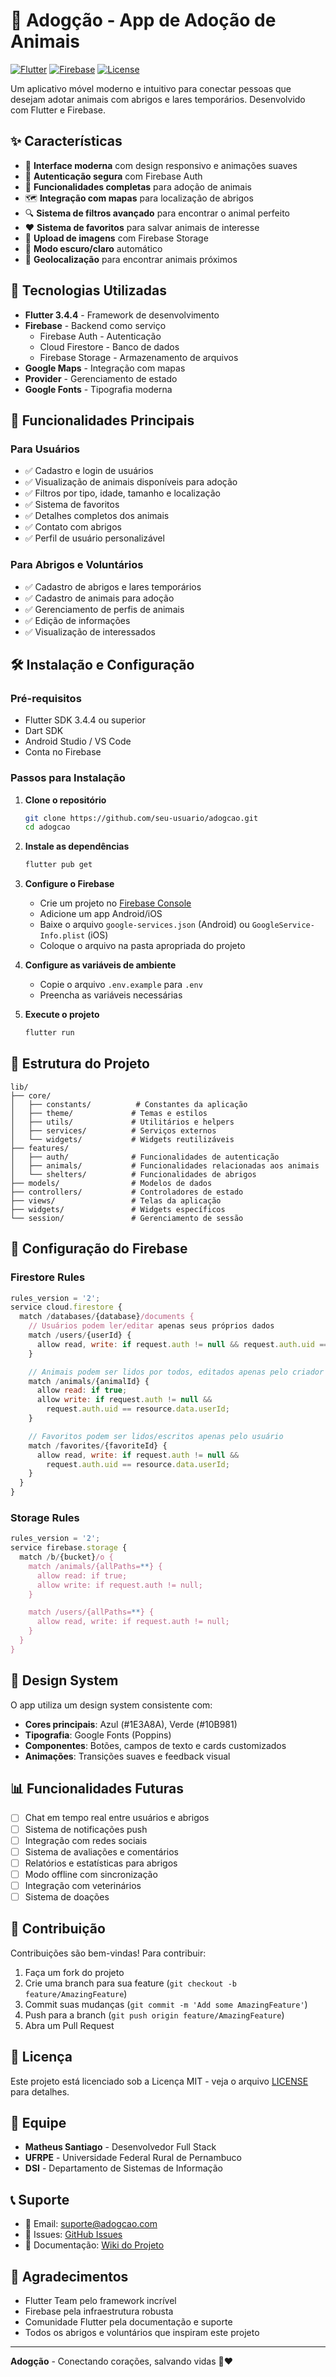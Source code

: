 # 🐾 Adogção - App de Adoção de Animais

[![Flutter](https://img.shields.io/badge/Flutter-3.4.4-blue.svg)](https://flutter.dev/)
[![Firebase](https://img.shields.io/badge/Firebase-Latest-orange.svg)](https://firebase.google.com/)
[![License](https://img.shields.io/badge/License-MIT-green.svg)](LICENSE)

Um aplicativo móvel moderno e intuitivo para conectar pessoas que desejam adotar animais com abrigos e lares temporários. Desenvolvido com Flutter e Firebase.

## ✨ Características

- 🎨 **Interface moderna** com design responsivo e animações suaves
- 🔐 **Autenticação segura** com Firebase Auth
- 📱 **Funcionalidades completas** para adoção de animais
- 🗺️ **Integração com mapas** para localização de abrigos
- 🔍 **Sistema de filtros avançado** para encontrar o animal perfeito
- ❤️ **Sistema de favoritos** para salvar animais de interesse
- 📸 **Upload de imagens** com Firebase Storage
- 🌙 **Modo escuro/claro** automático
- 📍 **Geolocalização** para encontrar animais próximos

## 🚀 Tecnologias Utilizadas

- **Flutter 3.4.4** - Framework de desenvolvimento
- **Firebase** - Backend como serviço
  - Firebase Auth - Autenticação
  - Cloud Firestore - Banco de dados
  - Firebase Storage - Armazenamento de arquivos
- **Google Maps** - Integração com mapas
- **Provider** - Gerenciamento de estado
- **Google Fonts** - Tipografia moderna

## 📱 Funcionalidades Principais

### Para Usuários

- ✅ Cadastro e login de usuários
- ✅ Visualização de animais disponíveis para adoção
- ✅ Filtros por tipo, idade, tamanho e localização
- ✅ Sistema de favoritos
- ✅ Detalhes completos dos animais
- ✅ Contato com abrigos
- ✅ Perfil de usuário personalizável

### Para Abrigos e Voluntários

- ✅ Cadastro de abrigos e lares temporários
- ✅ Cadastro de animais para adoção
- ✅ Gerenciamento de perfis de animais
- ✅ Edição de informações
- ✅ Visualização de interessados

## 🛠️ Instalação e Configuração

### Pré-requisitos

- Flutter SDK 3.4.4 ou superior
- Dart SDK
- Android Studio / VS Code
- Conta no Firebase

### Passos para Instalação

1. **Clone o repositório**

   ```bash
   git clone https://github.com/seu-usuario/adogcao.git
   cd adogcao
   ```

2. **Instale as dependências**

   ```bash
   flutter pub get
   ```

3. **Configure o Firebase**

   - Crie um projeto no [Firebase Console](https://console.firebase.google.com/)
   - Adicione um app Android/iOS
   - Baixe o arquivo `google-services.json` (Android) ou `GoogleService-Info.plist` (iOS)
   - Coloque o arquivo na pasta apropriada do projeto

4. **Configure as variáveis de ambiente**

   - Copie o arquivo `.env.example` para `.env`
   - Preencha as variáveis necessárias

5. **Execute o projeto**
   ```bash
   flutter run
   ```

## 📁 Estrutura do Projeto

```
lib/
├── core/
│   ├── constants/          # Constantes da aplicação
│   ├── theme/             # Temas e estilos
│   ├── utils/             # Utilitários e helpers
│   ├── services/          # Serviços externos
│   └── widgets/           # Widgets reutilizáveis
├── features/
│   ├── auth/              # Funcionalidades de autenticação
│   ├── animals/           # Funcionalidades relacionadas aos animais
│   └── shelters/          # Funcionalidades de abrigos
├── models/                # Modelos de dados
├── controllers/           # Controladores de estado
├── views/                 # Telas da aplicação
├── widgets/               # Widgets específicos
└── session/               # Gerenciamento de sessão
```

## 🔧 Configuração do Firebase

### Firestore Rules

```javascript
rules_version = '2';
service cloud.firestore {
  match /databases/{database}/documents {
    // Usuários podem ler/editar apenas seus próprios dados
    match /users/{userId} {
      allow read, write: if request.auth != null && request.auth.uid == userId;
    }

    // Animais podem ser lidos por todos, editados apenas pelo criador
    match /animals/{animalId} {
      allow read: if true;
      allow write: if request.auth != null &&
        request.auth.uid == resource.data.userId;
    }

    // Favoritos podem ser lidos/escritos apenas pelo usuário
    match /favorites/{favoriteId} {
      allow read, write: if request.auth != null &&
        request.auth.uid == resource.data.userId;
    }
  }
}
```

### Storage Rules

```javascript
rules_version = '2';
service firebase.storage {
  match /b/{bucket}/o {
    match /animals/{allPaths=**} {
      allow read: if true;
      allow write: if request.auth != null;
    }

    match /users/{allPaths=**} {
      allow read, write: if request.auth != null;
    }
  }
}
```

## 🎨 Design System

O app utiliza um design system consistente com:

- **Cores principais**: Azul (#1E3A8A), Verde (#10B981)
- **Tipografia**: Google Fonts (Poppins)
- **Componentes**: Botões, campos de texto e cards customizados
- **Animações**: Transições suaves e feedback visual

## 📊 Funcionalidades Futuras

- [ ] Chat em tempo real entre usuários e abrigos
- [ ] Sistema de notificações push
- [ ] Integração com redes sociais
- [ ] Sistema de avaliações e comentários
- [ ] Relatórios e estatísticas para abrigos
- [ ] Modo offline com sincronização
- [ ] Integração com veterinários
- [ ] Sistema de doações

## 🤝 Contribuição

Contribuições são bem-vindas! Para contribuir:

1. Faça um fork do projeto
2. Crie uma branch para sua feature (`git checkout -b feature/AmazingFeature`)
3. Commit suas mudanças (`git commit -m 'Add some AmazingFeature'`)
4. Push para a branch (`git push origin feature/AmazingFeature`)
5. Abra um Pull Request

## 📝 Licença

Este projeto está licenciado sob a Licença MIT - veja o arquivo [LICENSE](LICENSE) para detalhes.

## 👥 Equipe

- **Matheus Santiago** - Desenvolvedor Full Stack
- **UFRPE** - Universidade Federal Rural de Pernambuco
- **DSI** - Departamento de Sistemas de Informação

## 📞 Suporte

- 📧 Email: suporte@adogcao.com
- 🐛 Issues: [GitHub Issues](https://github.com/seu-usuario/adogcao/issues)
- 📖 Documentação: [Wiki do Projeto](https://github.com/seu-usuario/adogcao/wiki)

## 🙏 Agradecimentos

- Flutter Team pelo framework incrível
- Firebase pela infraestrutura robusta
- Comunidade Flutter pela documentação e suporte
- Todos os abrigos e voluntários que inspiram este projeto

---

**Adogção** - Conectando corações, salvando vidas 🐾❤️
